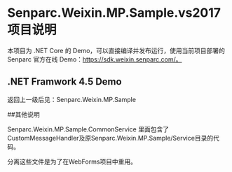 # Senparc.Weixin.MP.Sample.vs2017 项目说明

本项目为 .NET Core 的 Demo，可以直接编译并发布运行，使用当前项目部署的 Senparc 官方在线 Demo：https://sdk.weixin.senparc.com/。

## .NET Framwork 4.5 Demo

返回上一级后见：Senparc.Weixin.MP.Sample


##其他说明

Senparc.Weixin.MP.Sample.CommonService 里面包含了CustomMessageHandler及原Senparc.Weixin.MP.Sample/Service目录的代码。

分离这些文件是为了在WebForms项目中重用。
